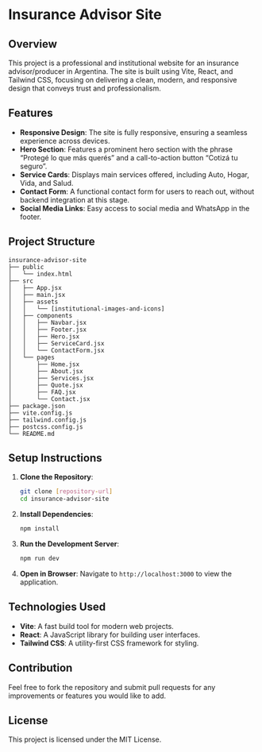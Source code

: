 # Insurance Advisor Site

## Overview
This project is a professional and institutional website for an insurance advisor/producer in Argentina. The site is built using Vite, React, and Tailwind CSS, focusing on delivering a clean, modern, and responsive design that conveys trust and professionalism.

## Features
- **Responsive Design**: The site is fully responsive, ensuring a seamless experience across devices.
- **Hero Section**: Features a prominent hero section with the phrase “Protegé lo que más querés” and a call-to-action button “Cotizá tu seguro”.
- **Service Cards**: Displays main services offered, including Auto, Hogar, Vida, and Salud.
- **Contact Form**: A functional contact form for users to reach out, without backend integration at this stage.
- **Social Media Links**: Easy access to social media and WhatsApp in the footer.

## Project Structure
```
insurance-advisor-site
├── public
│   └── index.html
├── src
│   ├── App.jsx
│   ├── main.jsx
│   ├── assets
│   │   └── [institutional-images-and-icons]
│   ├── components
│   │   ├── Navbar.jsx
│   │   ├── Footer.jsx
│   │   ├── Hero.jsx
│   │   ├── ServiceCard.jsx
│   │   └── ContactForm.jsx
│   └── pages
│       ├── Home.jsx
│       ├── About.jsx
│       ├── Services.jsx
│       ├── Quote.jsx
│       ├── FAQ.jsx
│       └── Contact.jsx
├── package.json
├── vite.config.js
├── tailwind.config.js
├── postcss.config.js
└── README.md
```

## Setup Instructions
1. **Clone the Repository**:
   ```bash
   git clone [repository-url]
   cd insurance-advisor-site
   ```

2. **Install Dependencies**:
   ```bash
   npm install
   ```

3. **Run the Development Server**:
   ```bash
   npm run dev
   ```

4. **Open in Browser**:
   Navigate to `http://localhost:3000` to view the application.

## Technologies Used
- **Vite**: A fast build tool for modern web projects.
- **React**: A JavaScript library for building user interfaces.
- **Tailwind CSS**: A utility-first CSS framework for styling.

## Contribution
Feel free to fork the repository and submit pull requests for any improvements or features you would like to add.

## License
This project is licensed under the MIT License.